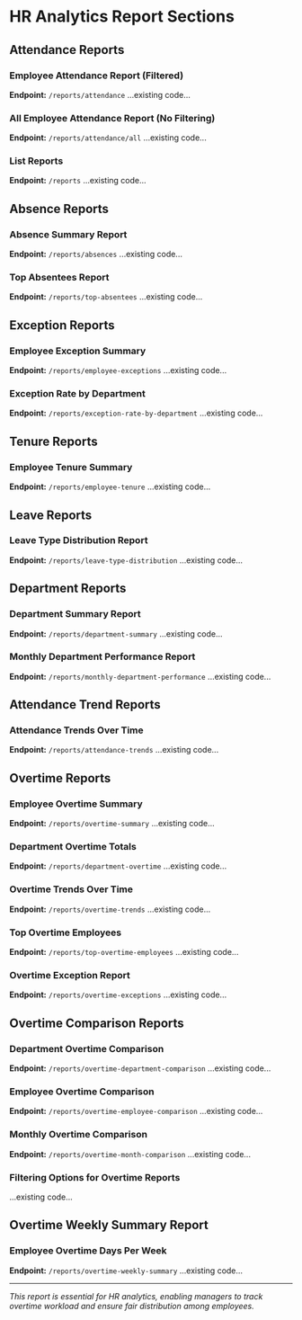 
# HR Analytics Report Sections

## Attendance Reports

### Employee Attendance Report (Filtered)
**Endpoint:** `/reports/attendance`
...existing code...

### All Employee Attendance Report (No Filtering)
**Endpoint:** `/reports/attendance/all`
...existing code...

### List Reports
**Endpoint:** `/reports`
...existing code...

## Absence Reports

### Absence Summary Report
**Endpoint:** `/reports/absences`
...existing code...

### Top Absentees Report
**Endpoint:** `/reports/top-absentees`
...existing code...

## Exception Reports

### Employee Exception Summary
**Endpoint:** `/reports/employee-exceptions`
...existing code...

### Exception Rate by Department
**Endpoint:** `/reports/exception-rate-by-department`
...existing code...

## Tenure Reports

### Employee Tenure Summary
**Endpoint:** `/reports/employee-tenure`
...existing code...

## Leave Reports

### Leave Type Distribution Report
**Endpoint:** `/reports/leave-type-distribution`
...existing code...

## Department Reports

### Department Summary Report
**Endpoint:** `/reports/department-summary`
...existing code...

### Monthly Department Performance Report
**Endpoint:** `/reports/monthly-department-performance`
...existing code...

## Attendance Trend Reports

### Attendance Trends Over Time
**Endpoint:** `/reports/attendance-trends`
...existing code...

## Overtime Reports

### Employee Overtime Summary
**Endpoint:** `/reports/overtime-summary`
...existing code...

### Department Overtime Totals
**Endpoint:** `/reports/department-overtime`
...existing code...

### Overtime Trends Over Time
**Endpoint:** `/reports/overtime-trends`
...existing code...

### Top Overtime Employees
**Endpoint:** `/reports/top-overtime-employees`
...existing code...

### Overtime Exception Report
**Endpoint:** `/reports/overtime-exceptions`
...existing code...

## Overtime Comparison Reports

### Department Overtime Comparison
**Endpoint:** `/reports/overtime-department-comparison`
...existing code...

### Employee Overtime Comparison
**Endpoint:** `/reports/overtime-employee-comparison`
...existing code...

### Monthly Overtime Comparison
**Endpoint:** `/reports/overtime-month-comparison`
...existing code...

### Filtering Options for Overtime Reports
...existing code...

## Overtime Weekly Summary Report

### Employee Overtime Days Per Week
**Endpoint:** `/reports/overtime-weekly-summary`
...existing code...

---

*This report is essential for HR analytics, enabling managers to track overtime workload and ensure fair distribution among employees.*
